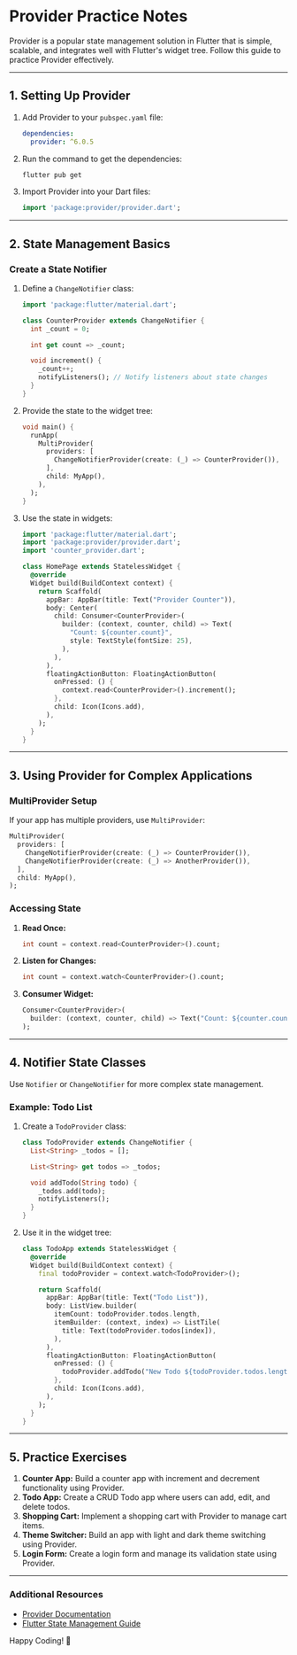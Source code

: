 # Provider Practice Notes

Provider is a popular state management solution in Flutter that is simple, scalable, and integrates well with Flutter's widget tree. Follow this guide to practice Provider effectively.

---

## 1. **Setting Up Provider**

1. Add Provider to your `pubspec.yaml` file:

   ```yaml
   dependencies:
     provider: ^6.0.5
   ```

2. Run the command to get the dependencies:

   ```bash
   flutter pub get
   ```

3. Import Provider into your Dart files:

   ```dart
   import 'package:provider/provider.dart';
   ```

---

## 2. **State Management Basics**

### Create a State Notifier

1. Define a `ChangeNotifier` class:

   ```dart
   import 'package:flutter/material.dart';

   class CounterProvider extends ChangeNotifier {
     int _count = 0;

     int get count => _count;

     void increment() {
       _count++;
       notifyListeners(); // Notify listeners about state changes
     }
   }
   ```

2. Provide the state to the widget tree:

   ```dart
   void main() {
     runApp(
       MultiProvider(
         providers: [
           ChangeNotifierProvider(create: (_) => CounterProvider()),
         ],
         child: MyApp(),
       ),
     );
   }
   ```

3. Use the state in widgets:

   ```dart
   import 'package:flutter/material.dart';
   import 'package:provider/provider.dart';
   import 'counter_provider.dart';

   class HomePage extends StatelessWidget {
     @override
     Widget build(BuildContext context) {
       return Scaffold(
         appBar: AppBar(title: Text("Provider Counter")),
         body: Center(
           child: Consumer<CounterProvider>(
             builder: (context, counter, child) => Text(
               "Count: ${counter.count}",
               style: TextStyle(fontSize: 25),
             ),
           ),
         ),
         floatingActionButton: FloatingActionButton(
           onPressed: () {
             context.read<CounterProvider>().increment();
           },
           child: Icon(Icons.add),
         ),
       );
     }
   }
   ```

---

## 3. **Using Provider for Complex Applications**

### MultiProvider Setup

If your app has multiple providers, use `MultiProvider`:

```dart
MultiProvider(
  providers: [
    ChangeNotifierProvider(create: (_) => CounterProvider()),
    ChangeNotifierProvider(create: (_) => AnotherProvider()),
  ],
  child: MyApp(),
);
```

### Accessing State

1. **Read Once:**

   ```dart
   int count = context.read<CounterProvider>().count;
   ```

2. **Listen for Changes:**

   ```dart
   int count = context.watch<CounterProvider>().count;
   ```

3. **Consumer Widget:**

   ```dart
   Consumer<CounterProvider>(
     builder: (context, counter, child) => Text("Count: ${counter.count}"),
   );
   ```

---

## 4. **Notifier State Classes**

Use `Notifier` or `ChangeNotifier` for more complex state management.

### Example: Todo List

1. Create a `TodoProvider` class:

   ```dart
   class TodoProvider extends ChangeNotifier {
     List<String> _todos = [];

     List<String> get todos => _todos;

     void addTodo(String todo) {
       _todos.add(todo);
       notifyListeners();
     }
   }
   ```

2. Use it in the widget tree:

   ```dart
   class TodoApp extends StatelessWidget {
     @override
     Widget build(BuildContext context) {
       final todoProvider = context.watch<TodoProvider>();

       return Scaffold(
         appBar: AppBar(title: Text("Todo List")),
         body: ListView.builder(
           itemCount: todoProvider.todos.length,
           itemBuilder: (context, index) => ListTile(
             title: Text(todoProvider.todos[index]),
           ),
         ),
         floatingActionButton: FloatingActionButton(
           onPressed: () {
             todoProvider.addTodo("New Todo ${todoProvider.todos.length + 1}");
           },
           child: Icon(Icons.add),
         ),
       );
     }
   }
   ```

---

## 5. **Practice Exercises**

1. **Counter App:** Build a counter app with increment and decrement functionality using Provider.
2. **Todo App:** Create a CRUD Todo app where users can add, edit, and delete todos.
3. **Shopping Cart:** Implement a shopping cart with Provider to manage cart items.
4. **Theme Switcher:** Build an app with light and dark theme switching using Provider.
5. **Login Form:** Create a login form and manage its validation state using Provider.

---

### Additional Resources
- [Provider Documentation](https://pub.dev/packages/provider)
- [Flutter State Management Guide](https://flutter.dev/docs/development/data-and-backend/state-mgmt/intro)

Happy Coding! 🚀
